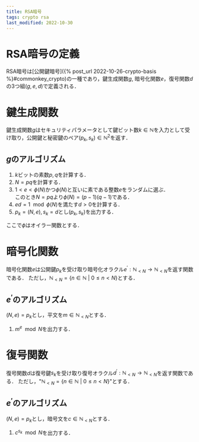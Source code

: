 ```yaml
---
title: RSA暗号
tags: crypto rsa
last_modified: 2022-10-30
---
```


# RSA暗号の定義
RSA暗号は[公開鍵暗号]({% post_url 2022-10-26-crypto-basis %}#commonkey_crypto)の一種であり，鍵生成関数$g$, 暗号化関数$e$，復号関数$d$の3つ組$(g, e, d)$で定義される．

# 鍵生成関数

鍵生成関数$g$はセキュリティパラメータとして鍵ビット数$k \in \mathbb{N}$を入力として受け取り，公開鍵と秘密鍵のペア$(p_k, s_k) \in \mathbb{N}^2$を返す．

## $g$のアルゴリズム

1. $k$ビットの素数$p, q$を計算する．
2. $N = pq$を計算する．
3. $1 < e < \phi(N)$かつ$\phi(N)$と互いに素である整数$e$をランダムに選ぶ．<br>このとき$N = pq$より$\phi(N) = (p - 1)(q - 1)$である．
4. $ed = 1 \mod \phi(N)$を満たす$d > 0$を計算する．
5. $p_k = (N, e), s_k = d$とし$(p_k, s_k)$を出力する．

ここで$\phi$はオイラー関数とする．

# 暗号化関数
暗号化関数$e$は公開鍵$p_k$を受け取り暗号化オラクル$e^\prime : \mathbb{N}_{<N} \rightarrow \mathbb{N}_{<N}$を返す関数である．
ただし，$\mathbb{N}_{<N} = \{n \in \mathbb{N} ~|~ 0 \leq n < N \}$とする．

## $e^\prime$のアルゴリズム
$(N, e) = p_k$とし，平文を$m \in \mathbb{N}_{<N}$とする．

1. $m^e \mod N$を出力する．


# 復号関数
復号関数$d$は復号鍵$s_k$を受け取り復号オラクル$d^\prime : \mathbb{N}_{<N} \rightarrow \mathbb{N}_{<N}$を返す関数である．
ただし，"$\mathbb{N}_{<N} = \{n \in \mathbb{N} ~|~ 0 \leq n < N \}$"とする．

## $e^\prime$のアルゴリズム
$(N, e) = p_k$とし，暗号文を$c \in \mathbb{N}_{<N}$とする．

1. $c^{s_k} \mod N$を出力する．

